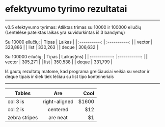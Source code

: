 # efektyvumo tyrimo rezultatai
************************************************************
v0.5 efektyvumo tyrimas:
Atliktas trimas su 10000 ir 100000 eilučių
(Lentelėse pateiktas laikas yra suvidurkintas iš 3 bandymų)

Su 10000 eilučių: 
|     Tipas     |     Laikas    |
| :-----------: | :-----------: |
|     vector    |    323,886    |
|      list     |    330,263    |
|     deque     |    306,632    |

Su 100000 eilučių: 
|     Tipas     |   Laikas(ms)  |
| :-----------: | :-----------: |
|     vector    |    305,271    |
|      list     |    350,538    |
|     deque     |    331,799    |


Iš gautų rezultatų matome, kad programa greičiausiai veikia su vector ir deque tipais ir šiek tiek lėčiau su list tipo konteineriais
************************************************************
| Tables        | Are           | Cool  |
| ------------- |:-------------:| -----:|
| col 3 is      | right-aligned | $1600 |
| col 2 is      | centered      |   $12 |
| zebra stripes | are neat      |    $1 |
